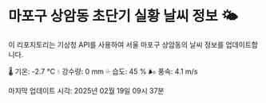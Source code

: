 
# 마포구 상암동 초단기 실황 날씨 정보 🌤️

이 리포지토리는 기상청 API를 사용하여 서울 마포구 상암동의 날씨 정보를 업데이트합니다. 

🌡️ 기온: -2.7 ℃
💧 강수량: 0 mm
💦 습도: 45 %
🌬️ 풍속: 4.1 m/s

마지막 업데이트 시각: 2025년 02월 19일 09시 37분    
